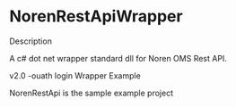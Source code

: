 NorenRestApiWrapper 
========================================================
Description

A c# dot net wrapper standard dll for Noren OMS Rest API.

v2.0 -ouath login
Wrapper Example

NorenRestApi is the sample example project